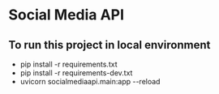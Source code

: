 # Social Media API

## To run this project in local environment

- pip install -r requirements.txt
- pip install -r requirements-dev.txt
- uvicorn socialmediaapi.main:app --reload
